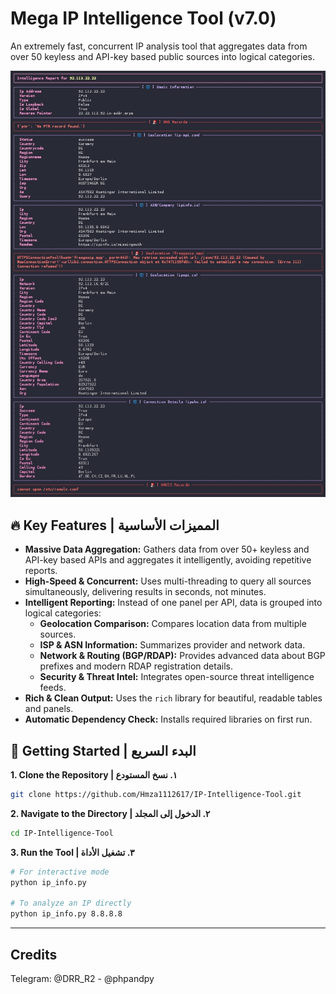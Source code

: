 # Mega IP Intelligence Tool (v7.0)

An extremely fast, concurrent IP analysis tool that aggregates data from over 50 keyless and API-key based public sources into logical categories.

![Tool Preview](./Screenshot_20250816-205928_Termux.png)

## 🔥 Key Features | المميزات الأساسية

-   **Massive Data Aggregation:** Gathers data from over 50+ keyless and API-key based APIs and aggregates it intelligently, avoiding repetitive reports.
-   **High-Speed & Concurrent:** Uses multi-threading to query all sources simultaneously, delivering results in seconds, not minutes.
-   **Intelligent Reporting:** Instead of one panel per API, data is grouped into logical categories:
    -   **Geolocation Comparison:** Compares location data from multiple sources.
    -   **ISP & ASN Information:** Summarizes provider and network data.
    -   **Network & Routing (BGP/RDAP):** Provides advanced data about BGP prefixes and modern RDAP registration details.
    -   **Security & Threat Intel:** Integrates open-source threat intelligence feeds.
-   **Rich & Clean Output:** Uses the `rich` library for beautiful, readable tables and panels.
-   **Automatic Dependency Check:** Installs required libraries on first run.

## 🚀 Getting Started | البدء السريع

**1. Clone the Repository | ١. نسخ المستودع**

```bash
git clone https://github.com/Hmza1112617/IP-Intelligence-Tool.git
```

**2. Navigate to the Directory | ٢. الدخول إلى المجلد**

```bash
cd IP-Intelligence-Tool
```

**3. Run the Tool | ٣. تشغيل الأداة**

```bash
# For interactive mode
python ip_info.py

# To analyze an IP directly
python ip_info.py 8.8.8.8
```

---
## Credits

Telegram: @DRR_R2 - @phpandpy
